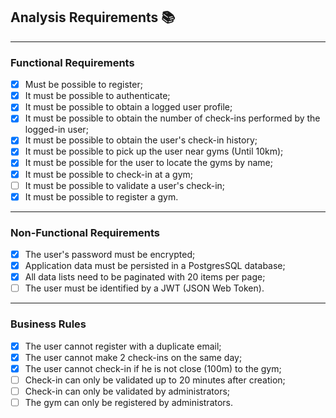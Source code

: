 ## Analysis Requirements 📚

---

### Functional Requirements

- [x] Must be possible to register;
- [x] It must be possible to authenticate;
- [x] It must be possible to obtain a logged user profile;
- [x] It must be possible to obtain the number of check-ins performed by the logged-in user;
- [x] It must be possible to obtain the user's check-in history;
- [x] It must be possible to pick up the user near gyms (Until 10km);
- [x] It must be possible for the user to locate the gyms by name;
- [x] It must be possible to check-in at a gym;
- [ ] It must be possible to validate a user's check-in;
- [x] It must be possible to register a gym.

---

### Non-Functional Requirements

- [x] The user's password must be encrypted;
- [x] Application data must be persisted in a PostgresSQL database;
- [x] All data lists need to be paginated with 20 items per page;
- [ ] The user must be identified by a JWT (JSON Web Token).

---

### Business Rules

- [x] The user cannot register with a duplicate email;
- [x] The user cannot make 2 check-ins on the same day;
- [x] The user cannot check-in if he is not close (100m) to the gym;
- [ ] Check-in can only be validated up to 20 minutes after creation;
- [ ] Check-in can only be validated by administrators;
- [ ] The gym can only be registered by administrators.
